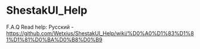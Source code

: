 # ShestakUI_Help
F.A.Q
Read help: 
Русский - https://github.com/Wetxius/ShestakUI_Help/wiki/%D0%A0%D1%83%D1%81%D1%81%D0%BA%D0%B8%D0%B9

